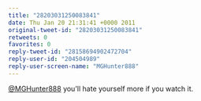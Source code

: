 ```yaml
---
title: "28203031250083841"
date: Thu Jan 20 21:31:41 +0000 2011
original-tweet-id: "28203031250083841"
retweets: 0
favorites: 0
reply-tweet-id: "28158694902472704"
reply-user-id: "204504989"
reply-user-screen-name: "MGHunter888"
---
```

<a href="https://twitter.com/MGHunter888">@MGHunter888</a> you'll hate yourself more if you watch it.
